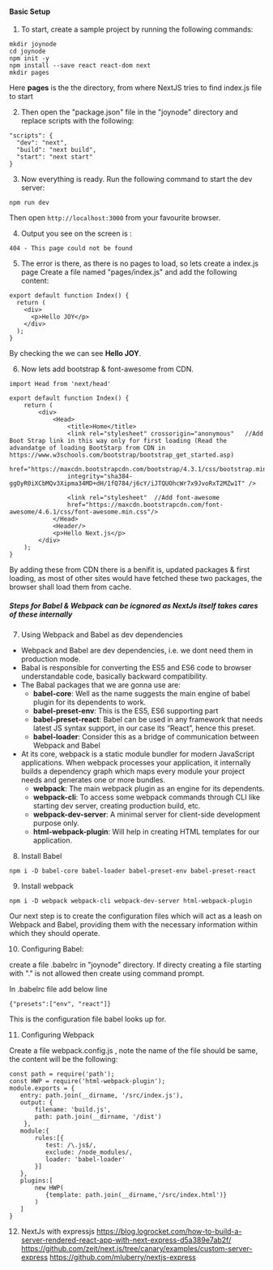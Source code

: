 #### Basic Setup

1. To start, create a sample project by running the following commands:

```
mkdir joynode
cd joynode
npm init -y
npm install --save react react-dom next
mkdir pages
```
Here **pages** is the the directory, from where NextJS tries to find index.js file to start

2. Then open the "package.json" file in the "joynode" directory and replace scripts with the following:
```
"scripts": {
  "dev": "next",
  "build": "next build",
  "start": "next start"
}
```
3. Now everything is ready. Run the following command to start the dev server:
```
npm run dev
```

Then open `http://localhost:3000` from your favourite browser.

4. Output you see on the screen is :
```
404 - This page could not be found
```
5. The error is there, as there is no pages to load, so lets create a index.js page
Create a file named "pages/index.js" and add the following content:
```
export default function Index() {
  return (
    <div>
      <p>Hello JOY</p>
    </div>
  );
}
```

By checking the we can see **Hello JOY**.


6. Now lets add bootstrap & font-awesome from CDN.
```
import Head from 'next/head'

export default function Index() {
	return (
		<div>
			<Head>
				<title>Home</title>
				<link rel="stylesheet" crossorigin="anonymous"   //Add Boot Strap link in this way only for first loading (Read the advandatge of loading BootStarp from CDN in https://www.w3schools.com/bootstrap/bootstrap_get_started.asp)
				href="https://maxcdn.bootstrapcdn.com/bootstrap/4.3.1/css/bootstrap.min.css"
				integrity="sha384-ggOyR0iXCbMQv3Xipma34MD+dH/1fQ784/j6cY/iJTQUOhcWr7x9JvoRxT2MZw1T" />

				<link rel="stylesheet"  //Add font-awesome
				href="https://maxcdn.bootstrapcdn.com/font-awesome/4.6.1/css/font-awesome.min.css"/>  
			</Head>
			<Header/>
			<p>Hello Next.js</p>
		</div>
	);
}
```
By adding these from CDN there is a benifit is, updated packages & first loading, as most of other sites would have fetched these two packages, the browser shall load them from cache.

##### Steps for Babel & Webpack can be icgnored as NextJs itself takes cares of these internally
7. Using Webpack and Babel as dev dependencies

- Webpack and Babel are dev dependencies, i.e. we dont need them in production mode.
- Babal  is responsible for converting the ES5 and ES6 code to browser understandable code, basically backward compatibility. 
-  The Babal packages that we are gonna use are:
	- **babel-core**: Well as the name suggests the main engine of babel plugin for its dependents to work.
	- **babel-preset-env**: This is the ES5, ES6 supporting part
	- **babel-preset-react**: Babel can be used in any framework that needs latest JS syntax support, in our case its “React”, hence this preset.
	- **babel-loader**: Consider this as a bridge of communication between Webpack and Babel
-  At its core, webpack is a static module bundler for modern JavaScript applications. When webpack processes your application, it internally builds a dependency graph which maps every module your project needs and generates one or more bundles.
	- **webpack**: The main webpack plugin as an engine for its dependents.
	- **webpack-cli**: To access some webpack commands through CLI like starting dev server, creating production build, etc.
	- **webpack-dev-server**: A minimal server for client-side development purpose only.
	- **html-webpack-plugin**: Will help in creating HTML templates for our application.

8. Install Babel
```
npm i -D babel-core babel-loader babel-preset-env babel-preset-react
```
9. Install webpack
```
npm i -D webpack webpack-cli webpack-dev-server html-webpack-plugin
```

Our next step is to create the configuration files which will act as a leash on Webpack and Babel, providing them with the necessary information within which they should operate.

10. Configuring Babel:

create a file .babelrc in "joynode" directory. If directy creating a file starting with "." is not allowed then create using command prompt.

In .babelrc file add below line
```
{"presets":["env", "react"]}
```
This is the configuration file babel looks up for.

11. Configuring Webpack

Create a file webpack.config.js , note the name of the file should be same, the content will be the following:
```
const path = require('path');
const HWP = require('html-webpack-plugin');
module.exports = {
   entry: path.join(__dirname, '/src/index.js'),
   output: {
       filename: 'build.js',
       path: path.join(__dirname, '/dist')
    },
   module:{
       rules:[{
          test: /\.js$/,
          exclude: /node_modules/,
          loader: 'babel-loader'
       }]
   },
   plugins:[
       new HWP(
          {template: path.join(__dirname,'/src/index.html')}
       )
   ]
}
```

12. NextJs with expressjs
https://blog.logrocket.com/how-to-build-a-server-rendered-react-app-with-next-express-d5a389e7ab2f/
https://github.com/zeit/next.js/tree/canary/examples/custom-server-express
https://github.com/mluberry/nextjs-express
